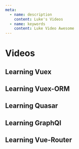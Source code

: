 ```yaml
---
meta:
  - name: description
    content: Luke's Videos
  - name: keywords
    content: Luke Video Awesome
---
```


# Videos

## Learning Vuex

## Learning Vuex-ORM

## Learning Quasar

## Learning GraphQl

## Learning Vue-Router